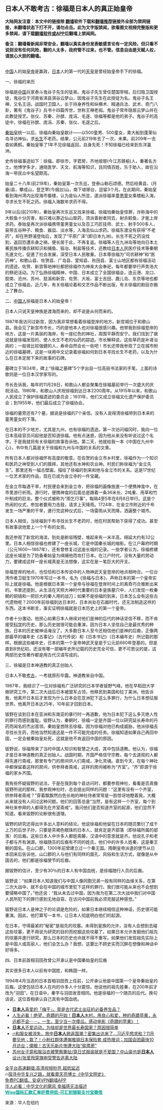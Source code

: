  <!-- 面包屑导航 --> <h2>日本人不敢考古：徐福是日本人的真正始皇帝</h2> <p class="notice"><b>大陆网友注意：本文中的链接除 <a href="https://github.com/bannedbook/fanqiang" >翻墙</a>软件下载和<a href="https://github.com/killgcd/justmysocks/blob/master/README.md">翻墙推荐</a>链接外全部为禁网链接，未翻墙状态下打不开，请勿点击。此为文字版禁闻，欲看图文视频完整版和更多禁闻，请下载<a href="https://github.com/bannedbook/fanqiang">翻墙软件或APP</a>后翻墙上禁闻网。</p><p>备注：翻墙看新闻非常安全，翻墙以真实身份发表敏感言论有一定风险，但只看不说则没有任何风险，翻的人太多，政府管不过来，也不管。信息自由是天赋人权，请放心大胆的翻墙。</b></p>  <div class="entry"> <p><br /> <span class='wp_keywordlink_affiliate'><a href="https://www.bannedbook.org/" title="中国" target="_blank">中国</a></span>人的始<a href="https://www.bannedbook.org/bnews/tag/%e7%9a%87%e5%b8%9d/" class="st_tag internal_tag" rel="tag" title="标签 皇帝 下的日志">皇帝</a>是赢政，<a href="https://www.bannedbook.org/bnews/tag/%e6%97%a5%e6%9c%ac/" class="st_tag internal_tag" rel="tag" title="标签 日本 下的日志">日本</a>人的第一代的<a href="https://www.bannedbook.org/bnews/tag/%e5%a4%a9%e7%9a%87/" class="st_tag internal_tag" rel="tag" title="标签 天皇 下的日志">天皇</a>是曾经始皇帝手下的徐福。</p> <p>一、徐福的来历</p> <p>徐福是<a href="https://www.bannedbook.org/bnews/tag/%E4%B8%AD%E5%9B%BD/" class="st_tag internal_tag" rel="tag" title="标签 中国 下的日志">中国</a>兵家泰斗鬼谷子先生的徒弟。鬼谷子先生曾任楚国宰相，后归隐卫国授徒，鬼谷位于河南省淇县淇谷云梦山，因鬼谷子先生在此授徒为名。鬼谷子名王禅，又名王诩，战国时卫国人，长于持身养性和纵横术、精通兵法、武术、奇门八卦，著有《鬼谷子》兵书十四篇传世，世称王禅老祖。鬼谷子常年隐居云梦山并在此教徒授艺。张仪、苏秦、孙膑、庞涓、毛遂、徐福等都是他的弟子。鬼谷子的高徒中，徐福在孙膑、庞涓、苏秦、张仪、毛遂之后。</p> <p><a href="https://www.bannedbook.org/bnews/tag/%e7%a7%a6%e5%a7%8b%e7%9a%87/" class="st_tag internal_tag" rel="tag" title="标签 秦始皇 下的日志">秦始皇</a>统一以后，徐福向秦始皇献计――以500童男、500童女，乘大船到蓬莱仙岛寻访神仙，求<a href="https://www.bannedbook.org/bnews/tag/%E9%95%BF%E7%94%9F/" class="st_tag internal_tag" rel="tag" title="标签 长生 下的日志">长生</a>不老药。结果，公元前219年去了一次，未果。前209年一去杳如黄鹤。秦始皇等了1年不见徐福返回，自身先死！不知徐福已经来到东洋瀛洲。</p> <p>史传徐福事迹如下：徐福，即徐市，字君房，齐地琅琊(今江苏赣榆)人，秦著名方士。他博学多才，通晓医学、天文、航海等知识，且同情百姓，乐于助人，故在沿海一带民众中名望颇高。</p> <p>始皇二十八年(前219年)，秦始皇第一次东巡，登泰山勒石颂德。然后经黄县、(月垂)县，攀成山，登芝罘(今烟台)山，南下琅琊台，逗留3个月。在此期间，秦始皇看到海州湾内出现海市蜃楼，认为是仙人所显，遂派徐福率童<a href="https://www.bannedbook.org/bnews/tag/%e7%94%b7%e7%ab%a5/" class="st_tag internal_tag" rel="tag" title="标签 男童 下的日志">男童</a>女乘楼船入海，寻求长生不死之药。徐福入海数年求药不得。</p> <p>9年以后(前210年)，秦始皇再次东巡又找来徐福，徐福怕秦始皇怪罪，诈称海中的大鲛鱼十分厉害，船只难以靠近仙山取药，须派善射者同去，射杀鲛鱼，才能上岸求药。泰始皇再次派徐福携带童男童女以及百工巧匠技师、武士、射手500多人，装带五谷种子、粮食、器皿、淡水等，入海去仙山求药。徐福东渡没有获得“不老药”，却在熊野浦登陆后，发现了“平原广泽”(即日本九洲)。长生不死之药没找到，返回恐遭杀身之祸，便长居于此，不再复返。徐福等人在九洲岛等地向日本土著民族传播农耕知识和捕鱼、锻冶、制盐等技术，还教给<a href="https://www.bannedbook.org/bnews/tag/%e6%97%a5%e6%9c%ac%e4%ba%ba/" class="st_tag internal_tag" rel="tag" title="标签 日本人 下的日志">日本人</a>民医疗技术等秦朝先進文化，促進了社会发展，深受日本人民敬重。日本尊徐福为“司农耕神”和“医药神”。和歌山县、佐贺县、广岛县、爱知县、秋田县、富士山地区都有徐福活动的遗迹。佐贺、新宫等地神社都把徐福作为神来大会奉祀，每年都要举行声势浩大的祭祀活动。为了弘扬徐福精神，中国、日本成立了全国徐福会，连云港、龙口、胶南、沧州、苏州、慈溪和新宫、佐贺、大坂、富士吉田、鹿儿岛、东京等地也都成立了徐福会。近几年，有关徐福论着和文艺作品不断出版，有关徐福的剧目亦搬上了舞台。</p> <p>二、<a href="https://www.bannedbook.org/bnews/tag/%e4%b8%ad%e5%9b%bd%e4%ba%ba/" class="st_tag internal_tag" rel="tag" title="标签 中国人 下的日志">中国人</a>徐福是日本人的始皇帝！</p> <p>日本人只说天皇神族是渡海而来的，却不说是从何而来的。</p>  <p>1987年我访问过新宫，因为我非常想看着徐福登岸的地方。新宫城位于和歌山县。我会见了新宫市市长，巧的是他本人也对徐福很感兴趣。他带我到徐福登岸的地方，这是一片美丽的海岸，有一座红色的神社，周围平静而安宁。我们找到了据说就是徐福发现的、使人长生不老的仙药的踪迹。市长解释说，这些草药是补肾治病的；一般肾比较强健的人，寿命自然会长一些吧！市长还带我参观了立在城市附近的徐福墓碑，这是一块用中文记录着徐福如何到日本寻找长生不老药，以及为什么在日本定居下来的故事的石碑。</p> <p>墓碑立于1834年，碑上“徐福之墓碑”5个字出自一位高丽书法家的手笔，上面的诗歌则是一位日本汉学家写的。</p> <p>市长告诉我，每年的11月28日，和歌山人都会聚集在徐福墓前举行一次盛大的庆祝活动。1980年，和歌山人庆祝徐福到达日本2200周年。从1915年以来，和歌山人民成立了保护徐福遗迹的委员会；1931年，他们又成立徐福文化遗产保护委员会；到1955年，他们最后成立了徐福协会。</p> <p>徐福的墓旁还有7个墓，据说是徐福的7个亲信。没有人说得清徐福带到日本来的童男童女的下落。</p> <p>在日本的不少地方，尤其是九州，也有徐福的遗迹。第一次访问福冈时，我向一位日本高级官员问起他是否知道徐福。他有点迷惑，因为他从来没有听说过这个名字。于是我就将有关徐福的故事告诉他。第二天，他就给我一本《中国在九州中心》，书中有几篇是关于徐福和九州与中国的关系的文章。</p> <p>所有日本人都对徐福怀有高度的敬意。在佐贺的金立市乡村里，徐福作为一个知识和医药之神受到人们的膜拜，其他还有水神和农业神。村民们称徐福为“金立先生”。那里还有一幅古壁画，描绘了徐福的到来和他与金立市的关系。这是17世纪一位艺术家的作品，现在已成为金立寺的一件宝藏。</p> <p>在金立市每遇干旱，村民便会来到金立寺，把徐福的画像放進一个便携神龛中，在市里游行祈雨。游行时，便携神龛的后面总是跟着一条36米长、2吨重、用草和竹叶制成的巨龙。整个仪式被称为“雨乞行事”，每隔4至5年在8月8日举行。这是个热闹的仪式，参加者要用力击鼓，请求上天降雨。1724年，在金立市附近的千布发生一场严重的干旱，進行完这种仪式后，一场雷雨从天而降，洒遍整个城市。</p> <p>日本人相信，当徐福到千布寻找长生不老药时，他在村民帮助下获得了成功。甚至有故事说他爱上一个千布的女孩。</p> <p>我还参观了新宫的海滨，到处是断垣残壁，堆起来有一米半高，绵延大约有32公里。日本人相信徐福也修建了一座长城，它是中国秦长城的缩影。在江户幕府时期（公元1600～1867年），还有曾修复过这座长城的记录。一些学者认为，徐福修建这座长城是为了防备秦始皇为缉捕他而攻打日本。在江户时代，没有大量的劳动力，要建成这样一座长城真是无法想像，这实在是一笔巨大的开支。</p>  <p>徐福登岸的地点，也恰恰和日本传说中的人物神武天皇登岸的地点相吻合。一位台湾作者卫挺生1970年写过一本书，名为《徐福与日本》，声称日本的第一个皇帝实际上就是徐福。他是根据日本第一个皇帝与徐福在登岸时间上的离奇巧合推断出来的。书里还提到，从生活在天照大神时代重要的日本皇族墓穴中，人们发现一枚秦朝的铜镜和一把巨大的秦人用的战刀；如果不是徐福的到来，日本怎么会有这些古代遗物呢？2000年前徐福到达日本时，日本尚处在石器时代，还无法制造这样的东西。这本书断言，事实证明徐福就是日本历史上的第一个皇帝。</p> <p>作者十分激动，他担心如果日本人继续对他们是神的后代的神话坚信不移，而不肯接受<span class='wp_keywordlink'><a href="https://www.bannedbook.org/forum11/topic309.html" title="禁片：“科学”的棍子" target="_blank">科学</a></span>的历史，那么历史就很可能会重演，因为日本人坚信自己是最优秀的种族。日本的历史被神话淹没了。大多数日本人至今还相信他们是神的后裔，正像两部最早的编年史《古事记》（古代传说）和《日本书记》（日本编年史）所记载的那样。根据这些编年史，日本的第一个皇帝神武天皇是于公元前660年登基的。但是直到8世纪初，还没有哪一部编年史所记载的历史完全可信，更不可思议的是，这两部历史性著作都是用古代汉语写成的。</p> <p>三、徐福是日本神道教的真正创始人</p> <p>日本人不敢<a href="https://www.bannedbook.org/bnews/tag/%e8%80%83%e5%8f%a4/" class="st_tag internal_tag" rel="tag" title="标签 考古 下的日志">考古</a>，一考就原形毕露。神道教来自中国。</p> <p>1987年，我结识了一位对徐福有广泛研究的日本学者钣野气峰。他在早稻田大学做研究工作，第二次大战后日本被盟军占领，他移民到美国和拉丁美洲。他告诉我，他离开日本后才发现为什么日本会在亚洲犯下这么多罪行，为什么日本想征服世界。他离开日本达25年，10年前才回到日本。</p> <p>钣野在谈到日本在亚洲和东南亚的暴行时一再道歉，他为日本犯下这么多灭绝人性的罪行而感到羞耻。钣野认为，秦朝时，徐福一定是齐国一位以研究延长寿命的丹药而闻名的杰出首领。秦始皇想除去徐福，因为徐福对他已构成威胁。他派徐福去寻找长生药，而他当然知道这是一件不可能完成的任务。徐福知道如果自己再回中国，一定会被秦始皇处死，这就是他不肯返回中国的原因。</p> <p>钣野说，徐福带来了当时中国人知识和智慧之大成，其中包括道教。他认为，徐福才是日本神道教的真正创始人。战国时期，齐国严格信守宗教，每个去道观的人都得先進行斋戒，那里有专门的房间供人们斋戒，净化灵魂。直到今天，在每个神社中都保留着这样的房间，供参拜者斋戒，这样的房间被称为“齐室”。“齐”即源于徐福的家乡齐国。</p> <p>我有些怀疑钣野的说法，于是在我到每个县访问时，都要参观神社，看看是否真像钣野所说的那样。我参观神社时，总会提出同样的问题：“这里有没有一个齐室，供参拜者斋戒？”穿着飘飘然白色长袍的神社侍者常常是一脸惊讶地瞪着我，大概从来就没有人问过这种问题。他们的回答总是“当然，是有这样一个齐室，每个到神社来参拜的人都得先在齐室斋戒”。我问他们是否知道齐室的起源，他们显然不知道。看来钣野的论断很有道理。</p> <p>钣野的研究还得出许多出人意料的结论。他说徐福和他留在日本的随员繁衍了成千上万的后世子孙，只要是茶褐色眼珠的日本人，就肯定是齐部落（即徐福所属的部落）的后裔。这些日本人中许多人都姓斋藤，汉语中的意思就是齐。他说孔子和老子都与齐有渊源。徐福随员的后裔有不同的姓氏，他们中的许多人姓秦，这是秦王朝的国名。在山口郡，1300年前曾建立过一个秦王国。隋朝皇帝派遣的使节从日本回来后告诉他，山口郡的人与他们有同样的面孔、风俗和生活方式，就像是从中国去的，他们都是徐福使节的后裔。</p>  <p>据钣野的估计，至少有30％的日本人有中国血统，是徐福随行人员的后裔。</p> <p>钣野说：“如果日本人知道我们与中国人像同胞兄弟一般有同样的血缘关系，在第二次大战中，就不会在中国的城市里犯下这样的罪行。我们很可能从来也不会想到要侵略中国了。”他还说：“我从未去过中国，因为我为在第二次大战中我们对中国人民所犯下的罪行感到无地自容。在访问中国前我必须克服这种感觉。”</p> <p>钣野说日本人是神之子的论调是危险的，如果日本继续相信这种神话，历史很可能重演。因此，他打算写一本书，让日本人彻底明白他们的起源。</p> <p>在日本，守得最紧的“秘密”是祖先的坟墓。未得到皇族的允许，没有人会想到去碰这些坟墓，更不用说为研究的目的而挖掘这些坟墓了。如果日本允许发掘他们祖先的坟墓并進行研究，那么日本的历史也许就不得不重写。如果他们发现祖先实际上是中国人或高丽人，他们会怎么办？我想，这要比不顾史实而沉醉在想像和神话中好得多。</p> <p>四、日本前首相羽田孜曾公开承认是中国秦始皇的后裔</p> <p>其实很多日本人以前有中国姓，和韩国一样。</p> <p>1994年4月当选的日本首相羽田孜上任前，公开承认他是中国第一个皇帝秦始皇的后裔。这使包括日本人在内的许多人十分震惊。他说他的祖先姓秦，在200年前才改为“羽田”，在日语中，秦字与羽田发音相同。他是徐福的一个随员的后代。换句话说，这位首相承认自己具有中国血统。</p> <div id="taboola-mid-1"></div>  <ul class='op-related-articles' title='相关阅读'> <li><a href='https://www.bannedbook.org/bnews/comments/20220910/1782707.html' target='_blank'><b>日本人</b>喜爱的「梅干」，竟是古代武士出征的必备养生品？</a></li> <li><a href='https://www.bannedbook.org/bnews/comments/20220905/1780793.html' target='_blank'>人生必看！绝望，奇蹟的开始！<b>日本人</b>木村，用良心和爱，种的奇蹟苹果，永远都不会⋯⋯。一生，至少当一次傻瓜。感动电影《奇蹟的苹果》！</a></li> <li><a href='https://www.bannedbook.org/bnews/funmedia/20220828/1777372.html' target='_blank'><b>日本人</b>不爱运动，为啥却是世界最长寿国家？原因很简单</a></li> <li><a href='https://www.bannedbook.org/bnews/bannedvideo/20220819/1773481.html' target='_blank'>🔥和服女被消失，旅中<b>日本人</b>掀返国潮？密集出访来了…习近平想求和？11月要见他；栽了！小粉红群体遭揭推销日本保险套 成热搜词；加国会团最快10月访台；傻眼！古天乐新片惨遭大陆“偷票房”</a></li> <li><a href='https://www.bannedbook.org/bnews/bannedvideo/20220819/1773459.html' target='_blank'>苏州女子穿和服浴衣被警察撕扯/穿日式服装就是不爱国？中山装也是<b>日本人</b>设计/张爱玲穿旗袍受警告逃离大陆</a></li> </ul> <p class="texttj"> <a href="https://github.com/bannedbook/fanqiang/wiki/V2ray%E6%9C%BA%E5%9C%BA" target="_blank">全平台高速翻墙:高清视频秒开,超低延迟</a><br/> 🔥<a href="https://www.bannedbook.org/bnews/comments/20220808/1768773.html" target="_blank">探寻中华复兴之路，就看章天亮博士《中华文明史》</a><br/> <a href="https://github.com/bannedbook/fanqiang/wiki/%E7%A6%81%E9%97%BB%E7%BD%91%E5%AE%89%E5%8D%93%E7%BF%BB%E5%A2%99%E6%96%B0%E9%97%BBAPP" target="_blank">免费PC翻墙、安卓VPN翻墙APP</a><br/> <a href="https://www.bannedbook.org/bnews/comments/20220220/1694796.html" target="_blank">华人必看：中华文化的飓风 幸福感无法描述</a><br/> <b onclick="window.open('https://wise.prf.hn/click/camref:1011lqFCW/creativeref:1011l61212')" style="cursor:pointer;color:#00A191;text-decoration:underline;font-weight: bold;">Wise国际汇款汇率好费用低-可汇到银联支付宝微信</b> </p><p>来源：华人在纽约</p> <a name='sharetosocial'></a>  <div style="margin-bottom:5px;padding-bottom:5px;clear:both"> <div id="archive-pix-1" class="banner-ads"> <!-- AuctionX Display platform tag START --> <div id="27602x728x90x621x_ADSLOT1" clicktrack="%%CLICK_URL_ESC%%"></div>  <!-- AuctionX Display platform tag END --> </div> <div id="archive-pix-2" class="banner-ads"> <!-- AuctionX Display platform tag START --> <div id="27556x300x250x621x_ADSLOT1" clicktrack="%%CLICK_URL_ESC%%" style="margin:0 auto;text-align:center"></div>  <!-- AuctionX Display platform tag END --> </div> </div>  <div id="archive-pix-1" class="banner-ads"> <!-- AuctionX Display platform tag START --> <div id="27603x728x90x621x_ADSLOT1" clicktrack="%%CLICK_URL_ESC%%"></div>  <!-- AuctionX Display platform tag END --> </div> </div><!--END ENTRY--> 